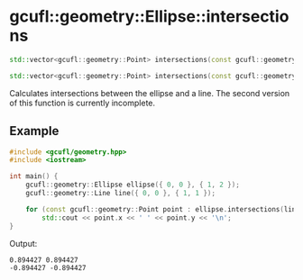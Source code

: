 # gcufl::geometry::Ellipse::intersections
```cpp
std::vector<gcufl::geometry::Point> intersections(const gcufl::geometry::Line& line) const noexcept;

std::vector<gcufl::geometry::Point> intersections(const gcufl::geometry::Ellipse& other) const noexcept;
```
Calculates intersections between the ellipse and a line.
The second version of this function is currently incomplete.
## Example
```cpp
#include <gcufl/geometry.hpp>
#include <iostream>

int main() {
	gcufl::geometry::Ellipse ellipse({ 0, 0 }, { 1, 2 });
	gcufl::geometry::Line line({ 0, 0 }, { 1, 1 });

	for (const gcufl::geometry::Point point : ellipse.intersections(line))
		std::cout << point.x << ' ' << point.y << '\n';
}
```
Output:
```
0.894427 0.894427
-0.894427 -0.894427
```

